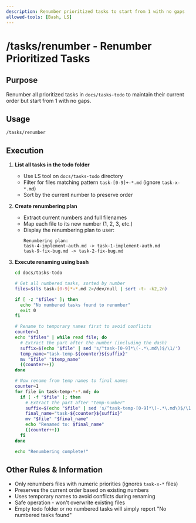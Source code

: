 ```yaml
---
description: Renumber prioritized tasks to start from 1 with no gaps
allowed-tools: [Bash, LS]
---
```


# /tasks/renumber - Renumber Prioritized Tasks

## Purpose

Renumber all prioritized tasks in `docs/tasks-todo` to maintain their current order but start from 1 with no gaps.

## Usage

```
/tasks/renumber
```

## Execution

1. **List all tasks in the todo folder**
   - Use LS tool on `docs/tasks-todo` directory
   - Filter for files matching pattern `task-[0-9]+-*.md` (ignore `task-x-*.md`)
   - Sort by the current number to preserve order

2. **Create renumbering plan**
   - Extract current numbers and full filenames
   - Map each file to its new number (1, 2, 3, etc.)
   - Display the renumbering plan to user:
     ```
     Renumbering plan:
     task-4-implement-auth.md -> task-1-implement-auth.md
     task-9-fix-bug.md -> task-2-fix-bug.md
     ```

3. **Execute renaming using bash**
   ```bash
   cd docs/tasks-todo
   
   # Get all numbered tasks, sorted by number
   files=$(ls task-[0-9]*-*.md 2>/dev/null | sort -t- -k2,2n)
   
   if [ -z "$files" ]; then
     echo "No numbered tasks found to renumber"
     exit 0
   fi
   
   # Rename to temporary names first to avoid conflicts
   counter=1
   echo "$files" | while read file; do
     # Extract the part after the number (including the dash)
     suffix=$(echo "$file" | sed 's/^task-[0-9]*\(-.*\.md\)$/\1/')
     temp_name="task-temp-${counter}${suffix}"
     mv "$file" "$temp_name"
     ((counter++))
   done
   
   # Now rename from temp names to final names
   counter=1
   for file in task-temp-*-*.md; do
     if [ -f "$file" ]; then
       # Extract the part after "temp-number"
       suffix=$(echo "$file" | sed 's/^task-temp-[0-9]*\(-.*\.md\)$/\1/')
       final_name="task-${counter}${suffix}"
       mv "$file" "$final_name"
       echo "Renamed to: $final_name"
       ((counter++))
     fi
   done
   
   echo "Renumbering complete!"
   ```

## Other Rules & Information

- Only renumbers files with numeric priorities (ignores `task-x-*` files)
- Preserves the current order based on existing numbers
- Uses temporary names to avoid conflicts during renaming
- Safe operation - won't overwrite existing files
- Empty todo folder or no numbered tasks will simply report "No numbered tasks found"